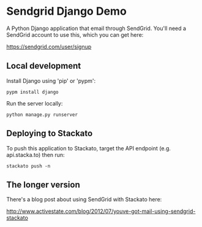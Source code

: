# Sendgrid Django Demo 

A Python Django application that email through SendGrid. You'll need a
SendGrid account to use this, which you can get here:

 https://sendgrid.com/user/signup

## Local development

Install Django using 'pip' or 'pypm':

    pypm install django 

Run the server locally:

    python manage.py runserver

## Deploying to Stackato

To push this application to Stackato, target the API endpoint (e.g.
api.stacka.to) then run:

    stackato push -n

## The longer version

There's a blog post about using SendGrid with Stackato here:

 http://www.activestate.com/blog/2012/07/youve-got-mail-using-sendgrid-stackato 

